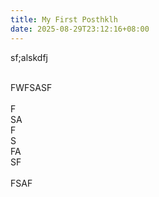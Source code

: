 ```yaml
---
title: My First Posthklh
date: 2025-08-29T23:12:16+08:00
---
```

sf;alskdfj

<br>FWFSASF<br><br>F<br>SA<br>F<br>S<br>FA<br>SF<br><br>FSAF